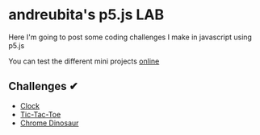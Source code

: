 # andreubita's p5.js LAB

Here I'm going to post some coding challenges I make in javascript using p5.js

You can test the different mini projects [online](https://andreubita.github.io/p5.js/)

## Challenges ✔

- [Clock](tree/master/clock)
- [Tic-Tac-Toe](https://github.com/andreubita/p5.js/tree/master/tic-tac-toe)
- [Chrome Dinosaur](https://github.com/andreubita/p5.js/tree/master/chrome-dino)